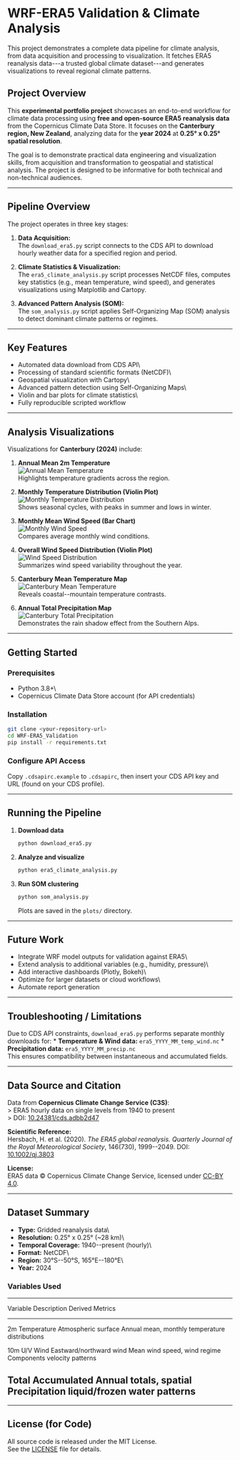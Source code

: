 # WRF-ERA5 Validation & Climate Analysis

This project demonstrates a complete data pipeline for climate analysis,
from data acquisition and processing to visualization. It fetches ERA5
reanalysis data---a trusted global climate dataset---and generates
visualizations to reveal regional climate patterns.

## Project Overview

This **experimental portfolio project** showcases an end-to-end workflow
for climate data processing using **free and open-source ERA5 reanalysis
data** from the Copernicus Climate Data Store. It focuses on the
**Canterbury region, New Zealand**, analyzing data for the **year 2024**
at **0.25° x 0.25° spatial resolution**.

The goal is to demonstrate practical data engineering and visualization
skills, from acquisition and transformation to geospatial and
statistical analysis. The project is designed to be informative for both
technical and non-technical audiences.

------------------------------------------------------------------------

## Pipeline Overview

The project operates in three key stages:

1.  **Data Acquisition:**\
    The `download_era5.py` script connects to the CDS API to download
    hourly weather data for a specified region and period.

2.  **Climate Statistics & Visualization:**\
    The `era5_climate_analysis.py` script processes NetCDF files,
    computes key statistics (e.g., mean temperature, wind speed), and
    generates visualizations using Matplotlib and Cartopy.

3.  **Advanced Pattern Analysis (SOM):**\
    The `som_analysis.py` script applies Self-Organizing Map (SOM)
    analysis to detect dominant climate patterns or regimes.

------------------------------------------------------------------------

## Key Features

-   Automated data download from CDS API\
-   Processing of standard scientific formats (NetCDF)\
-   Geospatial visualization with Cartopy\
-   Advanced pattern detection using Self-Organizing Maps\
-   Violin and bar plots for climate statistics\
-   Fully reproducible scripted workflow

------------------------------------------------------------------------

## Analysis Visualizations

Visualizations for **Canterbury (2024)** include:

1.  **Annual Mean 2m Temperature**\
    ![Annual Mean Temperature](plots/annual_mean_temperature_map.png)\
    Highlights temperature gradients across the region.

2.  **Monthly Temperature Distribution (Violin Plot)**\
    ![Monthly Temperature
    Distribution](plots/monthly_temperature_violin.png)\
    Shows seasonal cycles, with peaks in summer and lows in winter.

3.  **Monthly Mean Wind Speed (Bar Chart)**\
    ![Monthly Wind Speed](plots/monthly_wind_speed_bar.png)\
    Compares average monthly wind conditions.

4.  **Overall Wind Speed Distribution (Violin Plot)**\
    ![Wind Speed Distribution](plots/wind_speed_violin.png)\
    Summarizes wind speed variability throughout the year.

5.  **Canterbury Mean Temperature Map**\
    ![Canterbury Mean Temperature](plots/canterbury_mean_temp_map.png)\
    Reveals coastal--mountain temperature contrasts.

6.  **Annual Total Precipitation Map**\
    ![Canterbury Total
    Precipitation](plots/canterbury_total_precip_map.png)\
    Demonstrates the rain shadow effect from the Southern Alps.

------------------------------------------------------------------------

## Getting Started

### Prerequisites

-   Python 3.8+\
-   Copernicus Climate Data Store account (for API credentials)

### Installation

``` bash
git clone <your-repository-url>
cd WRF-ERA5_Validation
pip install -r requirements.txt
```

### Configure API Access

Copy `.cdsapirc.example` to `.cdsapirc`, then insert your CDS API key
and URL (found on your CDS profile).

------------------------------------------------------------------------

## Running the Pipeline

1.  **Download data**

    ``` bash
    python download_era5.py
    ```

2.  **Analyze and visualize**

    ``` bash
    python era5_climate_analysis.py
    ```

3.  **Run SOM clustering**

    ``` bash
    python som_analysis.py
    ```

    Plots are saved in the `plots/` directory.

------------------------------------------------------------------------

## Future Work

-   Integrate WRF model outputs for validation against ERA5\
-   Extend analysis to additional variables (e.g., humidity, pressure)\
-   Add interactive dashboards (Plotly, Bokeh)\
-   Optimize for larger datasets or cloud workflows\
-   Automate report generation

------------------------------------------------------------------------

## Troubleshooting / Limitations

Due to CDS API constraints, `download_era5.py` performs separate monthly
downloads for: \* **Temperature & Wind data:**
`era5_YYYY_MM_temp_wind.nc` \* **Precipitation data:**
`era5_YYYY_MM_precip.nc`\
This ensures compatibility between instantaneous and accumulated fields.

------------------------------------------------------------------------

## Data Source and Citation

Data from **Copernicus Climate Change Service (C3S)**:\
\> ERA5 hourly data on single levels from 1940 to present\
\> DOI: [10.24381/cds.adbb2d47](https://doi.org/10.24381/cds.adbb2d47)

**Scientific Reference:**\
Hersbach, H. et al. (2020). *The ERA5 global reanalysis.* *Quarterly
Journal of the Royal Meteorological Society*, 146(730), 1999--2049. DOI:
[10.1002/qj.3803](https://doi.org/10.1002/qj.3803)

**License:**\
ERA5 data © Copernicus Climate Change Service, licensed under [CC-BY
4.0](https://creativecommons.org/licenses/by/4.0/).

------------------------------------------------------------------------

## Dataset Summary

-   **Type:** Gridded reanalysis data\
-   **Resolution:** 0.25° x 0.25° (\~28 km)\
-   **Temporal Coverage:** 1940--present (hourly)\
-   **Format:** NetCDF\
-   **Region:** 30°S--50°S, 165°E--180°E\
-   **Year:** 2024

### Variables Used

  -----------------------------------------------------------------------
  Variable           Description             Derived Metrics
  ------------------ ----------------------- ----------------------------
  2m Temperature     Atmospheric surface     Annual mean, monthly
                     temperature             distributions

  10m U/V Wind       Eastward/northward wind Mean wind speed, wind regime
  Components         velocity                patterns

  Total              Accumulated             Annual totals, spatial
  Precipitation      liquid/frozen water     patterns
  -----------------------------------------------------------------------

------------------------------------------------------------------------

## License (for Code)

All source code is released under the MIT License.\
See the [LICENSE](LICENSE) file for details.
